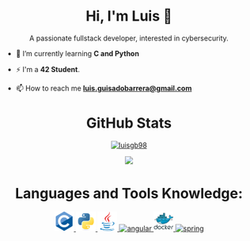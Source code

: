 <h1 align="center">Hi, I'm Luis 👋</h1>
<p align="center">A passionate fullstack developer, interested in cybersecurity.</p>

- 🌱 I’m currently learning **C and Python**

- ⚡ I'm a **42 Student**.

- 📫 How to reach me **luis.guisadobarrera@gmail.com**

<h1 align="center">GitHub Stats</h1>
<p align="center"> <a href="https://github.com/ryo-ma/github-profile-trophy"><img src="https://github-profile-trophy.vercel.app/?username=luisgb98&theme=tokyonight" height="200em" alt="luisgb98"/></a> </p>
<div align="center">
  <img src="https://github-readme-stats.vercel.app/api?username=luisgb98&show_icons=true&theme=tokyonight" height="200em"/>

<h1 align="center">Languages and Tools Knowledge:</h1>
<p align="center"> <a href="https://www.cprogramming.com/" target="_blank" rel="noreferrer"> <img src="https://raw.githubusercontent.com/devicons/devicon/master/icons/c/c-original.svg" alt="c" width="40" height="40"/> </a> <a href="https://www.python.org" target="_blank" rel="noreferrer"> <img src="https://raw.githubusercontent.com/devicons/devicon/master/icons/python/python-original.svg" alt="python" width="40" height="40"/> </a> <a href="https://www.java.com" target="_blank" rel="noreferrer"> <img src="https://raw.githubusercontent.com/devicons/devicon/master/icons/java/java-original.svg" alt="java" width="40" height="40"/> </a> <a href="https://angular.io" target="_blank" rel="noreferrer"> <img src="https://angular.io/assets/images/logos/angular/angular.svg" alt="angular" width="40" height="40"/> </a> <a href="https://www.docker.com/" target="_blank" rel="noreferrer"> <img src="https://raw.githubusercontent.com/devicons/devicon/master/icons/docker/docker-original-wordmark.svg" alt="docker" width="40" height="40"/> </a> <a href="https://spring.io/" target="_blank" rel="noreferrer"> <img src="https://www.vectorlogo.zone/logos/springio/springio-icon.svg" alt="spring" width="40" height="40"/> </a> </p>
